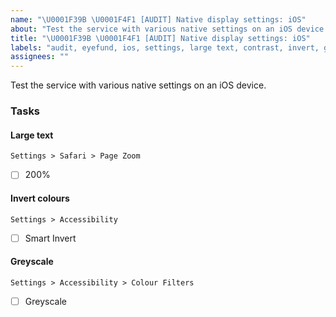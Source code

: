```yaml
---
name: "\U0001F39B \U0001F4F1 [AUDIT] Native display settings: iOS"
about: "Test the service with various native settings on an iOS device."
title: "\U0001F39B \U0001F4F1 [AUDIT] Native display settings: iOS"
labels: "audit, eyefund, ios, settings, large text, contrast, invert, greyscale"
assignees: ""
---
```

Test the service with various native settings on an iOS device.

### Tasks

#### Large text

`Settings > Safari > Page Zoom`

- [ ] 200%

#### Invert colours

`Settings > Accessibility`

- [ ] Smart Invert

#### Greyscale

`Settings > Accessibility > Colour Filters`

- [ ] Greyscale
